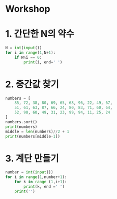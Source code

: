 # Workshop

# 1. 간단한 N의 약수

```python
N = int(input())
for i in range(1,N+1):
    if N%i == 0:
        print(i, end=' ')
```



# 2. 중간값 찾기

```python
numbers = [
    85, 72, 38, 80, 69, 65, 68, 96, 22, 49, 67,
    51, 61, 63, 87, 66, 24, 80, 83, 71, 60, 64,
    52, 90, 60, 49, 31, 23, 99, 94, 11, 25, 24
]
numbers.sort()
print(numbers)
middle = len(numbers)//2 + 1
print(numbers[middle-1])
```



# 3. 계단 만들기

```python
number = int(input())
for i in range(1,number+1):
    for k in range (1,i+1):
        print(k, end =' ')
    print('')
```

